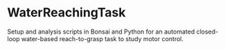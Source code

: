# WaterReachingTask
Setup and analysis scripts in Bonsai and Python for an automated closed-loop water-based reach-to-grasp task to study motor control.
